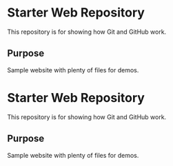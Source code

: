 # Starter Web Repository

This repository is for showing how Git and GitHub work.

## Purpose

Sample website with plenty of files for demos.

# Starter Web Repository

This repository is for showing how Git and GitHub work.

## Purpose

Sample website with plenty of files for demos.

